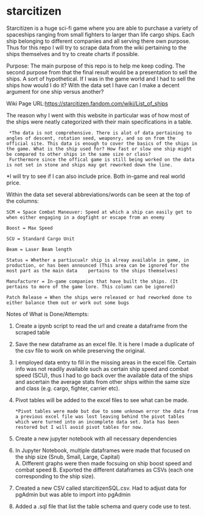 # starcitizen
Starcitizen is a huge sci-fi game where you are able to purchase a variety of spaceships ranging from small fighters to larger than life cargo ships. Each ship belonging to different companies and all serving there own purpose. Thus for this repo I will try to scrape data from the wiki pertaining to the ships themselves and try to create charts if possible. 

Purpose: The main purpose of this repo is to help me keep coding. The second purpose from that the final result would be a presentation to sell the ships. A sort of hypothetical. If I was in the game world and I had to sell the ships how would I do it? With the data set I have can I make a decent argument for one ship versus another?

Wiki Page URL:https://starcitizen.fandom.com/wiki/List_of_ships

The reason why I went with this website in particular was of how most of the ships were neatly categorized with their main specifications in a table. 

     *The data is not comprehensive. There is alot of data pertaining to angles of descent, rotation seed, weaponry, and so on from the official site. This data is enough to cover the basics of the ships in the game. What is the ship used for? How fast or slow one ship might be compared to other ships in the same size or class?
     Furthermore since the offical game is still being worked on the data is not set in stone and ships may get reworked down the line.


*I will try to see if I can also include price. Both in-game and real world price.

Within the data set several abbreviations/words can be seen at the top of the columns:

    SCM = Space Combat Maneuver: Speed at which a ship can easily get to when either engaging in a dogfight or escape from an enemy

    Boost = Max Speed

    SCU = Standard Cargo Unit

    Beam = Laser Beam length 

    Status = Whether a partiucualr ship is alreay available in game, in production, or has been announced (This area can be ignored for the most part as the main data    pertains to the ships themselves)

    Manufacturer = In-game companies that have built the ships. (It pertains to more of the game lore. This column can be ignored)

    Patch Release = When the ships were released or had reworked done to either balance them out or work out some bugs


Notes of What is Done/Attempts: 
  
   1. Create a ipynb script to read the url and create a dataframe from the scraped table
    
   2. Save the new dataframe as an excel file. It is here I made a duplicate of the csv file to work on while preserving the original.

   3. I employed data entry to fill in the missing areas in the excel file. Certain info was not readily available such as certain ship speed and combat speed (SCU), thus I had to go back over the available data of the ships and ascertain the average stats from other ships within the same size and class (e.g. cargo, fighter, carrier etc).

   4. Pivot tables will be added to the excel files to see what can be made. 
          
          *Pivot tables were made but due to some unknown error the data from a previous excel file was lost leaving behind the pivot tables which were turned into an incomplete data set. Data has been restored but I will avoid pivot tables for now.
          
   5. Create a new jupyter notebook with all necessary dependencies

   6. In Jupyter Notebook, multiple dataframes were made that focused on the ship size (Snub, Small, Large, Capital)    
        A. Different graphs were then made focsuing on ship boost speed and combat speed 
        B. Exported the different dataframes as CSVs (each one corresponding to the ship size).

   7. Created a new CSV called starcitizenSQL.csv. Had to adjust data for pgAdmin but was able to import into pgAdmin 
   
   8. Added a .sql file that list the table schema and query code use to test. 

